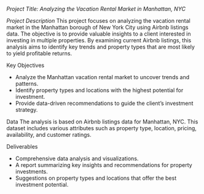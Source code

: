 
*Project Title: Analyzing the Vacation Rental Market in Manhattan, NYC*

_Project Description_
This project focuses on analyzing the vacation rental market in the Manhattan borough of New York City using Airbnb listings data. The objective is to provide valuable insights to a client interested in investing in multiple properties. By examining current Airbnb listings, this analysis aims to identify key trends and property types that are most likely to yield profitable returns.

Key Objectives

- Analyze the Manhattan vacation rental market to uncover trends and patterns.
- Identify property types and locations with the highest potential for investment.
- Provide data-driven recommendations to guide the client’s investment strategy.

Data
The analysis is based on Airbnb listings data for Manhattan, NYC. This dataset includes various attributes such as property type, location, pricing, availability, and customer ratings.

Deliverables

- Comprehensive data analysis and visualizations.
- A report summarizing key insights and recommendations for property investments.
- Suggestions on property types and locations that offer the best investment potential.
